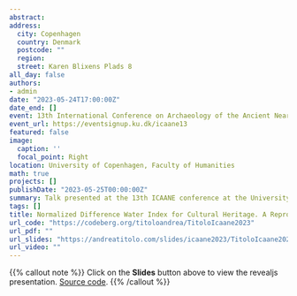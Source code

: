 ```yaml
---
abstract: 
address:
  city: Copenhagen
  country: Denmark
  postcode: ""
  region:
  street: Karen Blixens Plads 8
all_day: false
authors:
- admin
date: "2023-05-24T17:00:00Z"
date_end: []
event: 13th International Conference on Archaeology of the Ancient Near East (ICAANE)
event_url: https://eventsignup.ku.dk/icaane13
featured: false
image:
  caption: ''
  focal_point: Right
location: University of Copenhagen, Faculty of Humanities
math: true
projects: []
publishDate: "2023-05-25T00:00:00Z"
summary: Talk presented at the 13th ICAANE conference at the University of Copenhagen (Denmark). Slides made with Quarto and Revealjs.
tags: []
title: Normalized Difference Water Index for Cultural Heritage. A Reproducible Method for Monitoring Flooded Archaeological Sites
url_code: "https://codeberg.org/titoloandrea/TitoloIcaane2023"
url_pdf: ""
url_slides: "https://andreatitolo.com/slides/icaane2023/TitoloIcaane2023.html"
url_video: ""
---
```


{{% callout note %}}
Click on the **Slides** button above to view the revealjs presentation. [Source code](https://codeberg.org/titoloandrea/QadisyahLAC).
{{% /callout %}}
